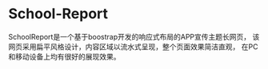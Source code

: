 # School-Report
SchoolReport是一个基于boostrap开发的响应式布局的APP宣传主题长网页，
该网页采用扁平风格设计，内容区域以流水式呈现，整个页面效果简洁直观，
在PC和移动设备上均有很好的展现效果。
